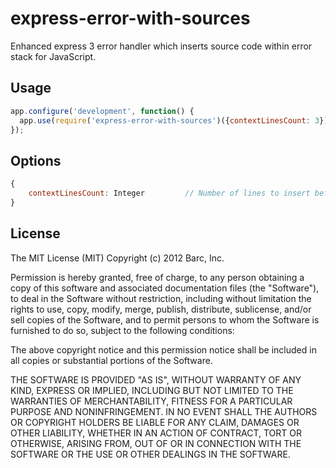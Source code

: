 # express-error-with-sources

Enhanced express 3 error handler which inserts source code within error stack for
JavaScript.

## Usage

```javascript
app.configure('development', function() {
  app.use(require('express-error-with-sources')({contextLinesCount: 3}));
});
```

## Options

```javascript
{
    contextLinesCount: Integer         // Number of lines to insert before and after the error line.
}
```

## License

The MIT License (MIT) Copyright (c) 2012 Barc, Inc.

Permission is hereby granted, free of charge, to any person obtaining a copy of this software and associated documentation files (the "Software"), to deal in the Software without restriction, including without limitation the rights to use, copy, modify, merge, publish, distribute, sublicense, and/or sell copies of the Software, and to permit persons to whom the Software is furnished to do so, subject to the following conditions:

The above copyright notice and this permission notice shall be included in all copies or substantial portions of the Software.

THE SOFTWARE IS PROVIDED "AS IS", WITHOUT WARRANTY OF ANY KIND, EXPRESS OR IMPLIED, INCLUDING BUT NOT LIMITED TO THE WARRANTIES OF MERCHANTABILITY, FITNESS FOR A PARTICULAR PURPOSE AND NONINFRINGEMENT. IN NO EVENT SHALL THE AUTHORS OR COPYRIGHT HOLDERS BE LIABLE FOR ANY CLAIM, DAMAGES OR OTHER LIABILITY, WHETHER IN AN ACTION OF CONTRACT, TORT OR OTHERWISE, ARISING FROM, OUT OF OR IN CONNECTION WITH THE SOFTWARE OR THE USE OR OTHER DEALINGS IN THE SOFTWARE.


